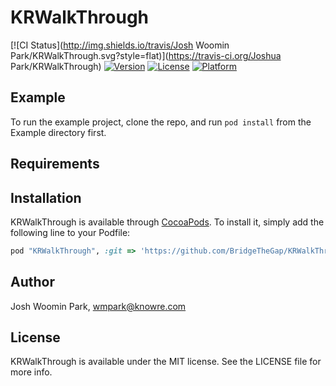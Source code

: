 # KRWalkThrough

[![CI Status](http://img.shields.io/travis/Josh Woomin Park/KRWalkThrough.svg?style=flat)](https://travis-ci.org/Joshua Park/KRWalkThrough)
[![Version](https://img.shields.io/cocoapods/v/KRWalkThrough.svg?style=flat)](http://cocoapods.org/pods/KRWalkThrough)
[![License](https://img.shields.io/cocoapods/l/KRWalkThrough.svg?style=flat)](http://cocoapods.org/pods/KRWalkThrough)
[![Platform](https://img.shields.io/cocoapods/p/KRWalkThrough.svg?style=flat)](http://cocoapods.org/pods/KRWalkThrough)

## Example

To run the example project, clone the repo, and run `pod install` from the Example directory first.

## Requirements

## Installation

KRWalkThrough is available through [CocoaPods](http://cocoapods.org). To install
it, simply add the following line to your Podfile:

```ruby
pod "KRWalkThrough", :git => 'https://github.com/BridgeTheGap/KRWalkThrough.git', :branch => 'trackable'
```

## Author

Josh Woomin Park, wmpark@knowre.com

## License

KRWalkThrough is available under the MIT license. See the LICENSE file for more info.
